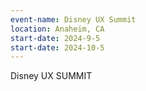 ```yaml
---
event-name: Disney UX Summit
location: Anaheim, CA 
start-date: 2024-9-5
start-date: 2024-10-5
---
```


Disney UX SUMMIT
